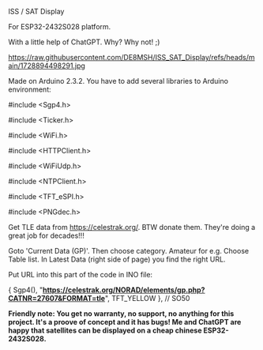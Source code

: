 ISS / SAT Display

For ESP32-2432S028 platform.

With a little help of ChatGPT. Why? Why not! ;)


https://raw.githubusercontent.com/DE8MSH/ISS_SAT_Display/refs/heads/main/1728894498291.jpg

Made on Arduino 2.3.2. You have to add several libraries to Arduino environment:

#include <Sgp4.h>

#include <Ticker.h>

#include <WiFi.h>

#include <HTTPClient.h>

#include <WiFiUdp.h>

#include <NTPClient.h>

#include <TFT_eSPI.h>

#include <PNGdec.h>

Get TLE data from https://celestrak.org/. BTW donate them. They're doing a great job for decades!!!

Goto 'Current Data (GP)'. Then choose category. Amateur for e.g. Choose Table list. In Latest Data (right side of page) you find the right URL. 

Put URL into this part of the code in INO file:

{ Sgp4(), "**https://celestrak.org/NORAD/elements/gp.php?CATNR=27607&FORMAT=tle**", TFT_YELLOW }, // SO50

**Friendly note: You get no warranty, no support, no anything for this project. It's a proove of concept and it has bugs! 
Me and ChatGPT are happy that satellites can be displayed on a cheap chinese ESP32-2432S028.**
